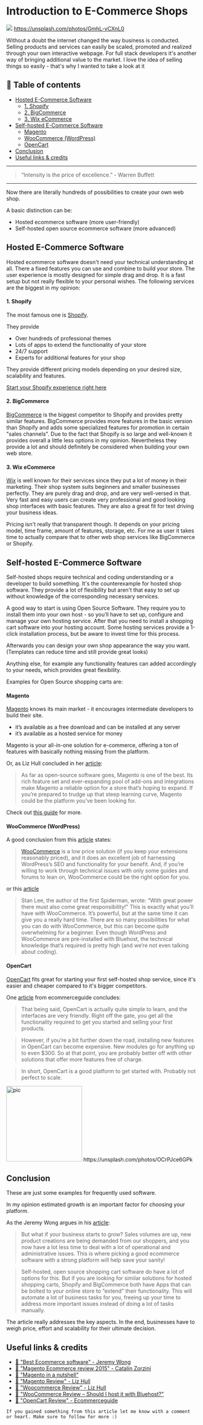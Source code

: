 # Introduction to E-Commerce Shops

[<img src="https://images.unsplash.com/photo-1431347602106-1608ccc66b67?dpr=2&auto=format&fit=crop&w=767&h=467&q=80&cs=tinysrgb&crop=&bg=">](
https://unsplash.com/photos/GmhL-vCXnL0)
https://unsplash.com/photos/GmhL-vCXnL0

Without a doubt the internet changed the way business is conducted. Selling products and services can easily be scaled, promoted and realized through your own interactive webpage. For full stack developers it's another way of bringing additional value to the market. I love the idea of selling things so easily - that's why I wanted to take a look at it


## 📄 Table of contents


  * [Hosted E-Commerce Software](#hosted-e-commerce-software)
      * [1. Shopify](#1-shopify)
      * [2. BigCommerce](#2-bigcommerce)
      * [3. Wix eCommerce](#3-wix-ecommerce)
  * [Self-hosted E-Commerce Software](#self-hosted-e-commerce-software)
      * [Magento](#magento)
      * [WooCommerce (WordPress)](#woocommerce-wordpress)
      * [OpenCart](#opencart)
  * [Conclusion](#conclusion)
  * [Useful links & credits](#useful-links-credits)

---

>“Intensity is the price of excellence.” - Warren Buffett

---

Now there are literally hundreds of possibilities to create your own web shop.

A basic distinction can be:
- Hosted ecommerce software (more user-friendly)
- Self-hosted open source ecommerce software (more advanced)

## Hosted E-Commerce Software

Hosted ecommerce software doesn't need your technical understanding at all. There a fixed features you can use and combine to build your store. The user experience is mostly designed for simple drag and drop. It is a fast setup but not really flexible to your personal wishes. The following services are the biggest in my opinion:

#### 1. Shopify

The most famous one is [Shopify](https://www.shopify.com/).

They provide
- Over hundreds of professional themes
- Lots of apps to extend the functionality of your store
- 24/7 support
- Experts for additional features for your shop

They provide different pricing models depending on your desired size, scalability and features.

[Start your Shopify experience right here]()

#### 2. BigCommerce

[BigCommerce](https://www.bigcommerce.com/) is the biggest competitor to Shopify and provides pretty similar features. BigCommerce provides more features in the basic version than Shopify and adds some specialized features for promotion in certain "sales channels". Due to the fact that Shopify is so large and well-known it provides overall a little less options in my opinion. Nevertheless they provide a lot and should definitely be considered when building your own web store.

#### 3. Wix eCommerce

[Wix](https://wix.com/) is well known for their services since they put a lot of money in their marketing.
Their shop system suits beginners and smaller businesses perfectly. They are purely drag and drop, and are very well-versed in that. Very fast and easy users can create very professional and good looking shop interfaces with basic features.
They are also a great fit for test driving your business ideas.

Pricing isn't really that transparent though. It depends on your pricing model, time frame, amount of features, storage, etc. For me as user it takes time to actually compare that to other web shop services like BigCommerce or Shopify.

## Self-hosted E-Commerce Software

Self-hosted shops require technical and coding understanding or a developer to build something. It's the counterexample for hosted shop software. They provide a lot of flexibility but aren't that easy to set up without knowledge of the corresponding necessary services.

A good way to start is using Open Source Software. They require you to install them into your own host - so you’ll have to set up, configure and manage your own hosting service. After that you need to install a shopping cart software into your hosting account. Some hosting services provide a 1-click installation process, but be aware to invest time for this process.

Afterwards you can design your own shop appearance the way you want. (Templates can reduce time and still provide great looks)

Anything else, for example any functionality features can added accordingly to your needs, which provides great flexibility.

Examples for Open Source shopping carts are:

#### Magento

[Magento](https://magento.com/) knows its main market - it encourages intermediate developers to build their site.

-  it’s available as a free download and can be installed at any server
-  it’s available as a hosted service for money

Magento is your all-in-one solution for e-commerce, offering a ton of features with basically nothing missing from the platform.

Or, as Liz Hull concluded in her [article](https://www.merchantmaverick.com/reviews/magento-review/):
>As far as open-source software goes, Magento is one of the best. Its rich feature set and ever-expanding pool of add-ons and integrations make Magento a reliable option for a store that’s hoping to expand. If you’re prepared to trudge up that steep learning curve, Magento could be the platform you’ve been looking for.

Check out [this guide](https://ecommerceguide.com/ecommerce-platforms/magento-review/#Magento_review_in_a_nutshell) for more.

#### WooCommerce (WordPress)

A good conclusion from this [article](https://www.merchantmaverick.com/reviews/woocommerce-review/) states:

>[WooCommerce](https://woocommerce.com/) is a low price solution (if you keep your extensions reasonably priced), and it does an excellent job of harnessing WordPress’s SEO and functionality for your benefit. And, if you’re willing to work through technical issues with only some guides and forums to lean on, WooCommerce could be the right option for you.

or this [article](https://www.websitetooltester.com/en/reviews/woocommerce/)

>Stan Lee, the author of the first Spiderman, wrote: “With great power there must also come great responsibility!” This is exactly what you’ll have with WooCommerce. It’s powerful, but at the same time it can give you a really hard time. There are so many possibilities for what you can do with WooCommerce, but this can become quite overwhelming for a beginner. Even though WordPress and WooCommerce are pre-installed with Bluehost, the technical knowledge that’s required is pretty high (and we’re not even talking about coding).

#### OpenCart

[OpenCart](https://www.opencart.com/) fits great for starting your first self-hosted shop service, since it's easier and cheaper compared to it's bigger competitors.

One [article](https://ecommerceguide.com/ecommerce-platforms/opencart-review/) from ecommerceguide concludes:

>That being said, OpenCart is actually quite simple to learn, and the interfaces are very friendly. Right off the gate, you get all the functionality required to get you started and selling your first products.

>However, if you’re a bit further down the road, installing new features in OpenCart can become expensive. New modules go for anything up to even $300. So at that point, you are probably better off with other solutions that offer more features free of charge.

>In short, OpenCart is a good platform to get started with. Probably not perfect to scale.

<img src="https://images.unsplash.com/photo-1475650522725-015d35677789?dpr=2&auto=format&fit=crop&w=767&h=511&q=80&cs=tinysrgb&crop=&bg=" alt="pic" height="200"/>
https://unsplash.com/photos/OCrPJce6GPk

## Conclusion

These are just some examples for frequently used software.

In my opinion estimated growth is an important factor for choosing your platform.

As the Jeremy Wong argues in his [article](http://www.websitebuilderexpert.com/best-ecommerce-software/):

>But what if your business starts to grow?  Sales volumes are up, new product creations are being demanded from our shoppers, and you now have a lot less time to deal with a lot of operational and administrative issues.  This is where picking a good ecommerce software with a strong platform will help save your sanity!

>Self-hosted, open source shopping cart software do have a lot of options for this.  But if you are looking for similar solutions for hosted shopping carts, Shopify and BigCommerce both have Apps that can be bolted to your online store to “extend” their functionality.  This will automate a lot of business tasks for you, freeing up your time to address more important issues instead of doing a lot of tasks manually.

The article really addresses the key aspects. In the end, businesses have to weigh price, effort and scalability for their ultimate decision.

## Useful links & credits
- [📄 "Best Ecommerce software" - Jeremy Wong](http://www.websitebuilderexpert.com/best-ecommerce-software/)
- [📄 "Magento Ecommerce review 2015" - Catalin Zorzini](http://ecommerce-platforms.com/ecommerce-reviews/the-ultimate-magento-ecommerce-review-2015)
- [📄 "Magento in a nutshell"](https://ecommerceguide.com/ecommerce-platforms/magento-review/#Magento_review_in_a_nutshell)
- [📄 "Magento Review" - Liz Hull](https://www.merchantmaverick.com/reviews/magento-review/)
- [📄 "Woocommerce Review" - Liz Hull](https://www.merchantmaverick.com/reviews/woocommerce-review/)
- [📄 "WooCommerce Review – Should I host it with Bluehost?"](https://www.websitetooltester.com/en/reviews/woocommerce/)
- [📄 "OpenCart Review" - Ecommerceguide](https://ecommerceguide.com/ecommerce-platforms/opencart-review/)

```
If you gained something from this article let me know with a comment or heart. Make sure to follow for more :)
```

<!-- Written by Daniel Deutsch (deudan1010@gmail.com) -->
